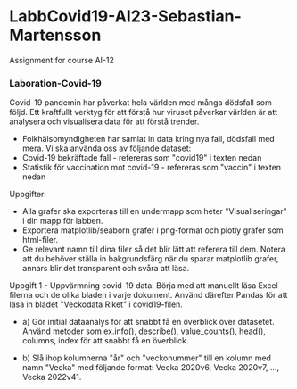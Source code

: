 # LabbCovid19-AI23-Sebastian-Martensson
Assignment for course AI-12
### Laboration-Covid-19

Covid-19 pandemin har påverkat hela världen med många dödsfall som följd. Ett kraftfullt verktyg för att förstå hur viruset påverkar världen är att analysera och visualisera data för att förstå trender.

- Folkhälsomyndigheten har samlat in data kring nya fall, dödsfall med mera. Vi ska använda oss av följande dataset:
- Covid-19 bekräftade fall - refereras som "covid19" i texten nedan
- Statistik för vaccination mot covid-19 - refereras som "vaccin" i texten nedan


Uppgifter:
- Alla grafer ska exporteras till en undermapp som heter "Visualiseringar" i din mapp för labben.
- Exportera matplotlib/seaborn grafer i png-format och plotly grafer som html-filer.
- Ge relevant namn till dina filer så det blir lätt att referera till dem. Notera att du behöver ställa in bakgrundsfärg när du sparar matplotlib grafer, annars blir det transparent och svåra att läsa.

Uppgift 1 - Uppvärmning covid-19 data:
Börja med att manuellt läsa Excel-filerna och de olika bladen i varje dokument. Använd därefter Pandas för att läsa in bladet "Veckodata Riket" i covid19-filen.

- a) Gör initial dataanalys för att snabbt få en överblick över datasetet. Använd metoder som ex.info(), describe(), value_counts(), head(), columns, index för att snabbt få en överblick.

- b) Slå ihop kolumnerna "år" och "veckonummer" till en kolumn med namn "Vecka" med följande format: Vecka 2020v6, Vecka 2020v7, ..., Vecka 2022v41.
